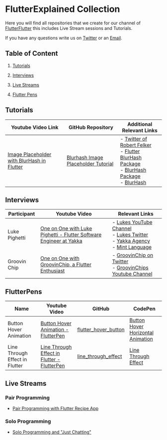# FlutterExplained Collection

Here you will find all repositories that we create for our channel of [FlutterFlutter](https://youtube.com/c/flutterexplained) this includes Live Stream sessions and Tutorials.

If you have any questions write us on [Twitter](https://twitter.com/flutter_exp) or an [Email](mailto:contact@flutterexplained.live?subject=[Flutter_Explained_Collection]).

## Table of Content

1. [Tutorials](#tutorials)

2. [Interviews](#interviews)

3. [Live Streams](#live_streams)

4. [Flutter Pens](#flutter_pens)



<a name="tutorials"></a>

## Tutorials

| Youtube Video Link                                                         | GitHub Repository                                                                             | Additional Relevant Links                                                                                                                                                                                                                   |
| -------------------------------------------------------------------------- | --------------------------------------------------------------------------------------------- | ------------------------------------------------------------------------------------------------------------------------------------------------------------------------------------------------------------------------------------------- |
| [Image Placeholder with BlurHash in Flutter](https://youtu.be/9b0UotwJgas) | [Blurhash Image Placeholder Tutorial](https://github.com/md-weber/blurhash_image_placeholder) | - [Twitter of Robert Felker](https://twitter.com/BlueAquilae) <br/>- [Flutter BlurHash Package](https://pub.dev/packages/flutter_blurhash)<br/>- [BlurHash Package](https://pub.dev/packages/blurhash)<br/>- [BlurHash](https://blurha.sh/) |

<a name="interviews"></a>

## Interviews

| Participant   | Youtube Video                                                 | Relevant Links                                                                                                                                                                                                                               |
| ------------- | ------------------------------------------------------------- | -------------------------------------------------------------------------------------------------------------------------------------------------------------------------------------------------------------------------------------------- |
| Luke Pighetti | [One on One with Luke Pighetti - Flutter Software Engineer at Yakka](https://youtu.be/c0hsMmj5fFs) | -   [Lukes YouTube Channel](https://www.youtube.com/channel/UCaZ2cNfzVDi8Ujy0lF7Lc3g) <br/>- [Lukes Twitter](https://twitter.com/luke_pighetti)<br/> -   [Yakka Agency](https://theyakka.com) <br/> - [Mint Language](https://mint-lang.com) |
| Groovin Chip  | [One on One with GroovinChip, a Flutter Enthusiast](https://youtu.be/Tz-9QlzTQS4)   | - [GroovinChip on Twitter](https://twitter.com/groovinchip)<br/>- [GroovinChips Youtube Channel](https://www.youtube.com/channel/UCqRA9X1SF1AyCNYkFp7gLTw)                                                                                   |

<a name="flutter_pens"></a>

## FlutterPens

<a name="button_hover_animation"></a>

| Name                           | Youtube Video                                                               | GitHub                                                                     | CodePen                                                                        |
| ------------------------------ | --------------------------------------------------------------------------- | -------------------------------------------------------------------------- | ------------------------------------------------------------------------------ |
| Button Hover Animation         | [Button Hover Animation - FlutterPen](https://youtu.be/Qb080W0covM)         | [flutter_hover_button](https://github.com/mt-tadayon/flutter_hover_button) | [Button Hover Horizontal Animation](https://codepen.io/mt-tadayon/pen/bGVpjzg) |
| Line Through Effect in Flutter | [Line Through Effect in Flutter - FlutterPen](https://youtu.be/ItlNXTVB6bw) | [line_through_effect](https://github.com/mt-tadayon/line_through_effect)   | [Line Through Effect](https://codepen.io/mt-tadayon/pen/GRproBR)                                     |

## Live Streams

### Pair Programming

- [Pair Programming with Flutter Recipe App](https://www.youtube.com/playlist?list=PLq83k-ITj6lR4sHrlK_FvpMdwgZyhXdv5)

### Solo Programming

- [Solo Programming and "Just Chatting"](https://www.youtube.com/playlist?list=PLq83k-ITj6lRSPYvZVhKjGwuOjZvYQwoi)


